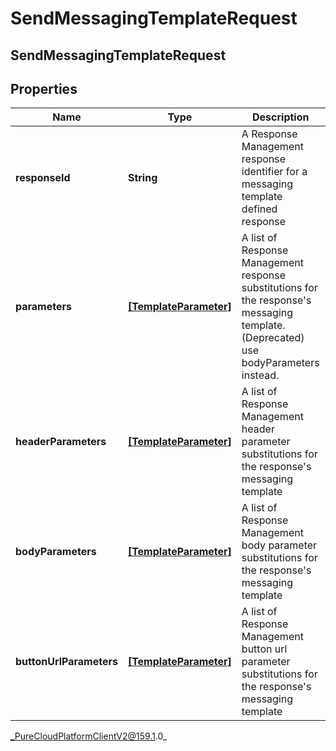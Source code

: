 # SendMessagingTemplateRequest

## SendMessagingTemplateRequest

## Properties

|Name | Type | Description | Notes|
|------------ | ------------- | ------------- | -------------|
| **responseId** | **String** | A Response Management response identifier for a messaging template defined response | [optional] |
| **parameters** | [**[TemplateParameter]**](TemplateParameter) | A list of Response Management response substitutions for the response&#39;s messaging template. (Deprecated) use bodyParameters instead. | [optional] |
| **headerParameters** | [**[TemplateParameter]**](TemplateParameter) | A list of Response Management header parameter substitutions for the response&#39;s messaging template | [optional] |
| **bodyParameters** | [**[TemplateParameter]**](TemplateParameter) | A list of Response Management body parameter substitutions for the response&#39;s messaging template | [optional] |
| **buttonUrlParameters** | [**[TemplateParameter]**](TemplateParameter) | A list of Response Management button url parameter substitutions for the response&#39;s messaging template | [optional] |



_PureCloudPlatformClientV2@159.1.0_
